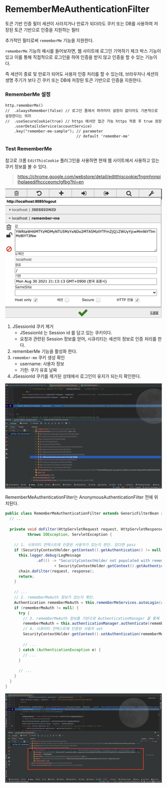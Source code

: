 # RememberMeAuthenticationFilter

토큰 기반 인증 필터 세션이 사라지거나 만료가 되더라도 쿠키 또는 DB를 사용하여 저장된 토큰 기반으로 인증을 지원하는 필터

추가적인 필터로써 `rememberMe` 기능을 지원한다.

`rememberMe` 기능의 예시를 들어보자면, 웹 사이트에 로그인 기억하기 체크 박스 기능이 있고 이를 통해 직접적으로 로그인을 하여 인증을
받지 않고 인증을 할 수 있는 기능이다.

즉 세션이 종료 및 만료가 되어도 사용자 인증 처리를 할 수 있는데, 브라우저나 세션의 생명 주기가 보다 긴 쿠키 또는 DB에 저장된 토큰
기반으로 인증을 지원한다.

### RememberMe 설정

``` text
http.rememberMe()
//  .alwaysRemember(false) // 로그인 폼에서 파라미터 설정이 없더라도 기본적으로 설정한다는 의미 
//  .useSecureCookie(true) // https 에서만 접근 가능 https 적용 후 true 권장
    .userDetailsService(accountService)
    .key("remember-me-sample"); // parameter 
                                // default 'remember-me'
```

### Test RememberMe

참고로 크롬 `EditThisCookie` 플러그인을 사용하면 현재 웹 사이트에서 사용하고 있는 쿠키 정보를 볼 수 있다.
> https://chrome.google.com/webstore/detail/editthiscookie/fngmhnnpilhplaeedifhccceomclgfbg?hl=en

![cookie](./img/remember-me-cookie.png)

1. JSessionId 쿠키 제거
    - JSessionId 는 Session id 를 담고 있는 쿠키이다.
    - 요청과 관련된 Session 정보를 얻어, 시큐리티는 세션의 정보로 인증 처리를 한다.
2. rememberMe 기능을 활성화 한다.
3. `remember-me` 쿠키 생성 확인
    - username: 사용자 정보
    - 기한: 쿠기 유효 날짜
4. JSessionId 쿠키를 제거된 상태에서 로그인이 유지가 되는지 확인한다.

![filter](./img/remember-me-filter.png)

RememberMeAuthenticationFilter는 AnonymousAuthenticationFilter 전에 위치된다.

```java
public class RememberMeAuthenticationFilter extends GenericFilterBean implements ApplicationEventPublisherAware {
  // ...

  private void doFilter(HttpServletRequest request, HttpServletResponse response, FilterChain chain)
          throws IOException, ServletException {

    // 1. 시큐리티 컨텍스트에 인증된 사용자가 있는지 판단. 있다면 pass
    if (SecurityContextHolder.getContext().getAuthentication() != null) {
      this.logger.debug(LogMessage
              .of(() -> "SecurityContextHolder not populated with remember-me token, as it already contained: '"
                      + SecurityContextHolder.getContext().getAuthentication() + "'"));
      chain.doFilter(request, response);
      return;
    }

    // ...
    // 2. rememberMeAuth 정보가 있는지 확인.
    Authentication rememberMeAuth = this.rememberMeServices.autoLogin(request, response);
    if (rememberMeAuth != null) {
      try {
        // 3. rememberMeAuth 정보를 기반으로 AuthenticationManager 를 통해 사용자 인증 
        rememberMeAuth = this.authenticationManager.authenticate(rememberMeAuth);
        // 4. 시큐리티 컨텍스트에 인증된 사용자 set
        SecurityContextHolder.getContext().setAuthentication(rememberMeAuth);
        
        // ...
      } catch (AuthenticationException e) {
        // ...
      }

      // ...
    }
  }
}
```

![debug2](./img/remember-me-auth.png)
